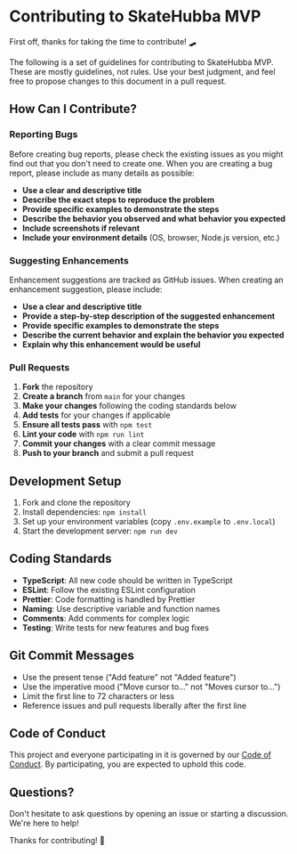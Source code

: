 # Contributing to SkateHubba MVP

First off, thanks for taking the time to contribute! 🛹

The following is a set of guidelines for contributing to SkateHubba MVP. These are mostly guidelines, not rules. Use your best judgment, and feel free to propose changes to this document in a pull request.

## How Can I Contribute?

### Reporting Bugs

Before creating bug reports, please check the existing issues as you might find out that you don't need to create one. When you are creating a bug report, please include as many details as possible:

- **Use a clear and descriptive title**
- **Describe the exact steps to reproduce the problem**
- **Provide specific examples to demonstrate the steps**
- **Describe the behavior you observed and what behavior you expected**
- **Include screenshots if relevant**
- **Include your environment details** (OS, browser, Node.js version, etc.)

### Suggesting Enhancements

Enhancement suggestions are tracked as GitHub issues. When creating an enhancement suggestion, please include:

- **Use a clear and descriptive title**
- **Provide a step-by-step description of the suggested enhancement**
- **Provide specific examples to demonstrate the steps**
- **Describe the current behavior and explain the behavior you expected**
- **Explain why this enhancement would be useful**

### Pull Requests

1. **Fork** the repository
2. **Create a branch** from `main` for your changes
3. **Make your changes** following the coding standards below
4. **Add tests** for your changes if applicable
5. **Ensure all tests pass** with `npm test`
6. **Lint your code** with `npm run lint`
7. **Commit your changes** with a clear commit message
8. **Push to your branch** and submit a pull request

## Development Setup

1. Fork and clone the repository
2. Install dependencies: `npm install`
3. Set up your environment variables (copy `.env.example` to `.env.local`)
4. Start the development server: `npm run dev`

## Coding Standards

- **TypeScript**: All new code should be written in TypeScript
- **ESLint**: Follow the existing ESLint configuration
- **Prettier**: Code formatting is handled by Prettier
- **Naming**: Use descriptive variable and function names
- **Comments**: Add comments for complex logic
- **Testing**: Write tests for new features and bug fixes

## Git Commit Messages

- Use the present tense ("Add feature" not "Added feature")
- Use the imperative mood ("Move cursor to..." not "Moves cursor to...")
- Limit the first line to 72 characters or less
- Reference issues and pull requests liberally after the first line

## Code of Conduct

This project and everyone participating in it is governed by our [Code of Conduct](CODE_OF_CONDUCT.md). By participating, you are expected to uphold this code.

## Questions?

Don't hesitate to ask questions by opening an issue or starting a discussion. We're here to help!

Thanks for contributing! 🤝